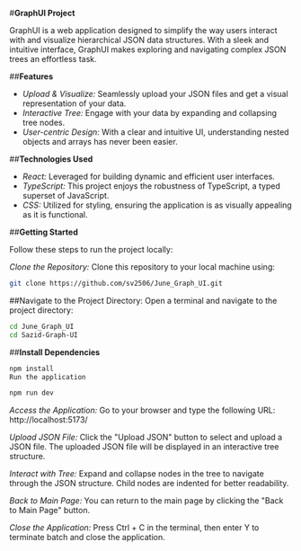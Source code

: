 #**GraphUI Project**

GraphUI is a web application designed to simplify the way users interact with and visualize hierarchical JSON data structures. With a sleek and intuitive interface, GraphUI makes exploring and navigating complex JSON trees an effortless task.

##**Features**
- *Upload & Visualize:* Seamlessly upload your JSON files and get a visual representation of your data.
- *Interactive Tree:* Engage with your data by expanding and collapsing tree nodes.
- *User-centric Design:* With a clear and intuitive UI, understanding nested objects and arrays has never been easier.

##**Technologies Used**
- *React:* Leveraged for building dynamic and efficient user interfaces.
- *TypeScript:* This project enjoys the robustness of TypeScript, a typed superset of JavaScript.
- *CSS:* Utilized for styling, ensuring the application is as visually appealing as it is functional.

##**Getting Started**

Follow these steps to run the project locally:

*Clone the Repository:* Clone this repository to your local machine using:

```bash
git clone https://github.com/sv2506/June_Graph_UI.git
```

##Navigate to the Project Directory: Open a terminal and navigate to the project directory:

```bash
cd June_Graph_UI
cd Sazid-Graph-UI
```
##**Install Dependencies**
```bash
npm install
Run the application
```
```bash
npm run dev
```

*Access the Application:* Go to your browser and type the following URL: http://localhost:5173/

*Upload JSON File:* Click the "Upload JSON" button to select and upload a JSON file. The uploaded JSON file will be displayed in an interactive tree structure.

*Interact with Tree:* Expand and collapse nodes in the tree to navigate through the JSON structure. Child nodes are indented for better readability.

*Back to Main Page:* You can return to the main page by clicking the "Back to Main Page" button.

*Close the Application:* Press Ctrl + C in the terminal, then enter Y to terminate batch and close the application. 

